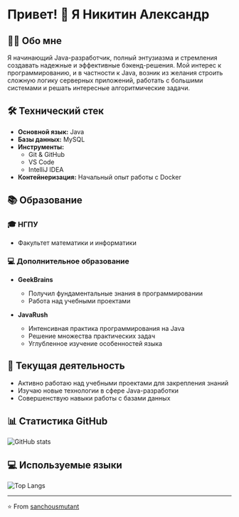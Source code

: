 # Привет! 👋 Я Никитин Александр

## 👨‍💻 Обо мне
Я начинающий Java-разработчик, полный энтузиазма и стремления создавать надежные и эффективные бэкенд-решения. 
Мой интерес к программированию, и в частности к Java, возник из желания строить сложную логику серверных приложений, 
работать с большими системами и решать интересные алгоритмические задачи.

## 🛠 Технический стек
- **Основной язык:** Java
- **Базы данных:** MySQL
- **Инструменты:** 
  - Git & GitHub
  - VS Code
  - IntelliJ IDEA
- **Контейнеризация:** Начальный опыт работы с Docker

## 📚 Образование

### 🎓 НГПУ
- Факультет математики и информатики

### 💻 Дополнительное образование
- **GeekBrains**
  - Получил фундаментальные знания в программировании
  - Работа над учебными проектами
  
- **JavaRush**
  - Интенсивная практика программирования на Java
  - Решение множества практических задач
  - Углубленное изучение особенностей языка

## 🌱 Текущая деятельность
- Активно работаю над учебными проектами для закрепления знаний
- Изучаю новые технологии в сфере Java-разработки
- Совершенствую навыки работы с базами данных

## 📊 Статистика GitHub
![GitHub stats](https://github-readme-stats.vercel.app/api?username=sanchousmutant&show_icons=true&theme=radical)

## 💻 Используемые языки
![Top Langs](https://github-readme-stats.vercel.app/api/top-langs/?username=sanchousmutant&layout=compact)

---
⭐️ From [sanchousmutant](https://github.com/sanchousmutant)
